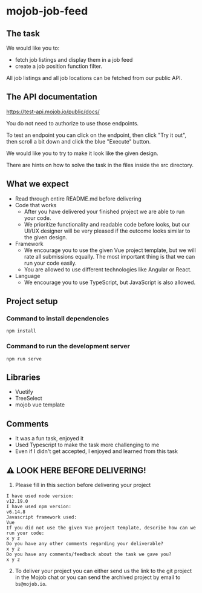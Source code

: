 # mojob-job-feed

## The task

We would like you to:

- fetch job listings and display them in a job feed
- create a job position function filter.

All job listings and all job locations can be fetched from our public API.

## The API documentation

https://test-api.mojob.io/public/docs/

You do not need to authorize to use those endpoints.

To test an endpoint you can click on the endpoint, then click "Try it out", then scroll a bit down and click the blue "Execute" button.

We would like you to try to make it look like the given design.

There are hints on how to solve the task in the files inside the src directory.

## What we expect

- Read through entire README.md before delivering
- Code that works
  - After you have delivered your finished project we are able to run your code.
  - We prioritize functionality and readable code before looks, but our UI/UX designer will be very pleased if the outcome looks similar to the given design.
- Framework
  - We encourage you to use the given Vue project template, but we will rate all submissions equally. The most important thing is that we can run your code easily.
  - You are allowed to use different technologies like Angular or React.
- Language
  - We encourage you to use TypeScript, but JavaScript is also allowed.

## Project setup

### Command to install dependencies

```
npm install
```

### Command to run the development server

```
npm run serve
```

## Libraries

- Vuetify
- TreeSelect
- mojob vue template

## Comments

- It was a fun task, enjoyed it
- Used Typescript to make the task more challenging to me
- Even if I didn't get accepted, I enjoyed and learned from this task

## ⚠️ LOOK HERE BEFORE DELIVERING!

1. Please fill in this section before delivering your project

```
I have used node version:
v12.19.0
I have used npm version:
v6.14.8
Javascript framework used:
Vue
If you did not use the given Vue project template, describe how can we run your code:
x y z
Do you have any other comments regarding your deliverable?
x y z
Do you have any comments/feedback about the task we gave you?
x y z
```

2. To deliver your project you can either send us the link to the git project in the Mojob chat or you can send the archived project by email to `bs@mojob.io`.
